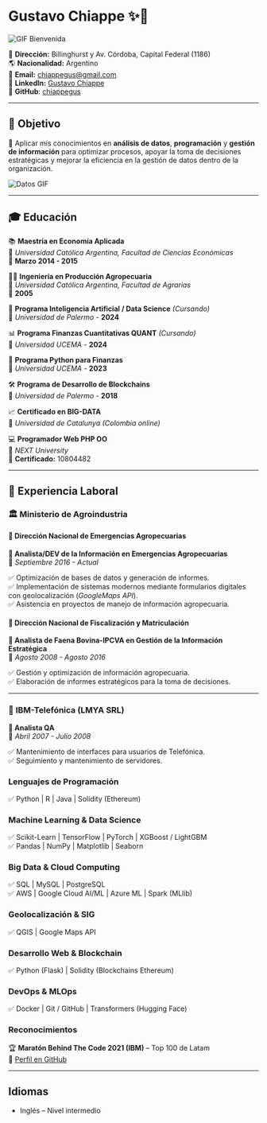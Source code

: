 # Gustavo Chiappe ✨🚀  

![GIF Bienvenida](https://media.giphy.com/media/xT0xeJpnrWC4XWblEk/giphy.gif)  

📍 **Dirección:** Billinghurst y Av. Córdoba, Capital Federal (1186)  
🌎 **Nacionalidad:** Argentino  
📧 **Email:** chiappegus@gmail.com  
🔗 **LinkedIn:** [Gustavo Chiappe](https://www.linkedin.com/in/gustavo-c-9a53059/)  
🐙 **GitHub**: [chiappegus](https://github.com/chiappegus/CV-Gustavo-Chiappe)  

---

## 🎯 **Objetivo**  

🚀 Aplicar mis conocimientos en **análisis de datos**, **programación** y **gestión de información** para optimizar procesos, apoyar la toma de decisiones estratégicas y mejorar la eficiencia en la gestión de datos dentro de la organización.  

![Datos GIF](https://media.giphy.com/media/3o7TKP9ln2Dr6ze6p2/giphy.gif)  

---

## 🎓 **Educación**  

📚 **Maestría en Economía Aplicada**  
📍 *Universidad Católica Argentina, Facultad de Ciencias Económicas*  
📅 **Marzo 2014 - 2015**  

🧑‍🎓 **Ingeniería en Producción Agropecuaria**  
📍 *Universidad Católica Argentina, Facultad de Agrarias*  
📅 **2005**  

🤖 **Programa Inteligencia Artificial / Data Science** *(Cursando)*  
📍 *Universidad de Palermo* - **2024**  

📊 **Programa Finanzas Cuantitativas QUANT** *(Cursando)*  
📍 *Universidad UCEMA* - **2024**  

🐍 **Programa Python para Finanzas**  
📍 *Universidad UCEMA* - **2023**  

🛠️ **Programa de Desarrollo de Blockchains**  
📍 *Universidad de Palermo* - **2018**  

📈 **Certificado en BIG-DATA**  
📍 *Universidad de Catalunya (Colombia online)*  

💻 **Programador Web PHP OO**  
📍 *NEXT University*  
🔖 **Certificado:** 10804482  

---

## 🏢 **Experiencia Laboral**  

### 🏛️ **Ministerio de Agroindustria**  
#### 📍 Dirección Nacional de Emergencias Agropecuarias  
**🔹 Analista/DEV de la Información en Emergencias Agropecuarias**  
📅 _Septiembre 2016 - Actual_  

✅ Optimización de bases de datos y generación de informes.  
✅ Implementación de sistemas modernos mediante formularios digitales con geolocalización (*GoogleMaps API*).  
✅ Asistencia en proyectos de manejo de información agropecuaria.  

#### 📍 Dirección Nacional de Fiscalización y Matriculación  
**🔹 Analista de Faena Bovina-IPCVA en Gestión de la Información Estratégica**  
📅 _Agosto 2008 - Agosto 2016_  

✅ Gestión y optimización de información agropecuaria.  
✅ Elaboración de informes estratégicos para la toma de decisiones.  

---

### 💾 **IBM-Telefónica (LMYA SRL)**  
**🔹 Analista QA**  
📅 _Abril 2007 - Julio 2008_  

✅ Mantenimiento de interfaces para usuarios de Telefónica.  
✅ Seguimiento y mantenimiento de servidores. 

### **Lenguajes de Programación**  
✅ Python | R | Java | Solidity (Ethereum)  

### **Machine Learning & Data Science**  
✅ Scikit-Learn | TensorFlow | PyTorch | XGBoost / LightGBM  
✅ Pandas | NumPy | Matplotlib | Seaborn  

### **Big Data & Cloud Computing**  
✅ SQL | MySQL | PostgreSQL  
✅ AWS | Google Cloud AI/ML | Azure ML | Spark (MLlib)  

### **Geolocalización & SIG**  
✅ QGIS | Google Maps API  

### **Desarrollo Web & Blockchain**  
✅ Python (Flask) | Solidity (Blockchains Ethereum)  

### **DevOps & MLOps**  
✅ Docker | Git / GitHub | Transformers (Hugging Face)  

### **Reconocimientos**  
🏆 **Maratón Behind The Code 2021 (IBM)** – Top 100 de Latam  
🔗 [Perfil en GitHub](https://github.com/maratonadev-la)  

---

## Idiomas  
- Inglés – Nivel intermedio  

